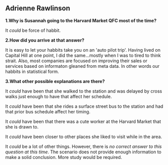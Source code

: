 ## **Adrienne Rawlinson**


**1.Why is Susannah going to the Harvard Market QFC most of the time?**

It *could* be force of habbit. 

**2.How did you arrive at that answer?**

It is easy to let your habbits take you on an 'auto pilot trip'. Having lived on Capital Hill at one point, I did the same...mostly when I was to tired to think strait. Also, most companies are focused on improving their sales or services based on informaton gleaned from meta data. In other words our habbits in statistical form.

**3.What other possible explanations are there?**

It *could* have been that she walked to the station and was delayed by cross walks just enough to have that affect her schedule.

It *could* have been that she rides a surface street bus to the station and had that prior bus schedule affect her timing.

It *could* have been that there was a cute worker at the Harvard Market that she is drawn to.

It *could* have been closer to other places she liked to visit while in the area.

It *could* be a lot of other things. However, there is *no correct answer to this question at this time*. The scenario does not provide enough information to make a solid conclusion. More study would be required. 
